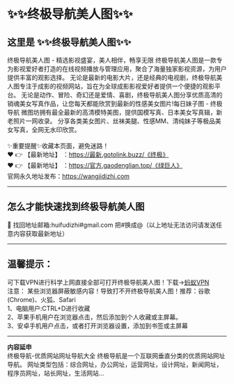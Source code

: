 # :sparkles::sparkles:终极导航美人图:sparkles::sparkles:
## 这里是 **:sparkles::sparkles:终极导航美人图:sparkles::sparkles:**<br>
终极导航美人图 - 精选影视盛宴，美人相伴，畅享无限
终极导航美人图是一款专为影视爱好者打造的在线视频播放与管理应用，聚合了海量独家影视资源，为用户提供丰富的观影选择。 无论是最新的电影大片，还是经典的电视剧，终极导航美人图专注于成影的视频网站，旨在为全球成影影视爱好者提供一个便捷的观影平台。 无论是动作、冒险、奇幻还是爱情、喜剧，终极导航美人图分享优质高清的销魂美女写真作品，让您每天都能欣赏到最新的性感美女图片!每日妹子图 - 终极导航
微图坊拥有最全最新的高清模特美图，提供国模写真、日本美女写真辑，新老照片一网收录。 分享各类美女图片、丝袜美腿、性感MM、清纯妹子等极品美女写真，全网无水印欣赏。<br><br>
✨重要提醒✨收藏本页面，避免迷路！<br>
❤️ 👉 【最新地址】 ：https://最新.gotolink.buzz/《终极》<br>
❤️ 👉 【最新地址】 ：https://官方.gaodenglian.top/《绿巨人》<br>
官网永久地址发布：https://wangjidizhi.com<br>

---
## **怎么才能快速找到终极导航美人图**<br>

📧 找回地址邮箱:huifudizhi#gmail.com 把#换成@（以上地址无法访问请发送任意内容获取最新地址）<br>

---
## 温馨提示：
可下载VPN进行科学上网直接全部可打开终极导航美人图！下载→<a href="https://57b.barrtaq.cc/c-21265/a-bS5rc" target="_blank">蚂蚁VPN</a><br>
注意： 某些浏览器屏蔽敏感内容！导致打不开终极导航美人图！推荐：谷歌(Chrome)、火狐、Safari<br>
1、电脑用户:CTRL+D进行收藏<br>
2、苹果手机用户在浏览器点击，然后添加到个人收藏或主屏幕。<br>
3、安卓手机用户点击，或者打开浏览器设置，添加到书签或主屏幕

---
**内容延申**<br>
终极导航-优质网站网址导航大全
终极导航是一个互联网垂直分类的优质网站网址导航。 网址类型包括：综合网址，办公网址，运营网址，设计网址，新闻网址，程序员网址，站长网址，生活网站…
